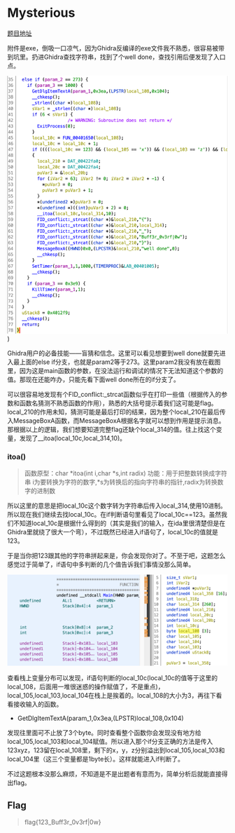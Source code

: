 # Mysterious

[题目地址](https://adworld.xctf.org.cn/challenges/details?hash=a36e4bbc-5306-4292-9e60-d342e4a0a6fc_2)

附件是exe，倒吸一口凉气，因为Ghidra反编译的exe文件我不熟悉，很容易被带到坑里。扔进Ghidra查找字符串，找到了个well done，查找引用后便发现了入口点。

![main](../../images/Entry.png))

Ghidra用户的必备技能——盲猜和信念。这里可以看见想要到well done就要先进入最上面的else if分支，也就是param2等于273。这里param2我没有放在截图里，因为这是main函数的参数，在没法运行和调试的情况下无法知道这个参数的值。那现在还能咋办，只能先看下面well done所在的if分支了。

可以很容易地发现有个FID_conflict:_strcat函数似乎在打印一些值（根据传入的参数和函数名猜测不熟悉函数的作用），熟悉的大括号提示着我们这可能是flag。local_210的作用未知，猜测可能是最后打印的结果，因为整个local_210在最后传入MessageBoxA函数，而MessageBoxA根据名字就可以想到作用是提示消息。那根据以上的逻辑，我们想要知道完整flag还缺个local_314的值。往上找这个变量，发现了__itoa(local_10c,local_314,10)。

### itoa()
  > 函数原型：char *itoa(int i,char *s,int radix)
  > 功能：用于把整数转换成字符串
  > i为要转换为字符的数字,*s为转换后的指向字符串的指针,radix为转换数字的进制数

所以这里的意思是把local_10c这个数字转为字符串后传入local_314,使用10进制。所以现在我们继续去找local_10c。在if判断语句里看见了local_10c==123。虽然我们不知道local_10c是根据什么得到的（其实是我们的输入，在ida里很清楚但是在Ghidra里就绕了很大一个弯），不过既然已经进入if语句了，local_10c的值就是123。

于是当你把123跟其他的字符串拼起来是，你会发现你对了。不至于吧，这题怎么感觉过于简单了，if语句中多判断的几个值告诉我们事情没那么简单。

![stack](../../images/stack.png)

查看栈上变量分布可以发现，if语句判断的local_10c(local_10c的值等于这里的local_108，后面用一堆很迷惑的操作赋值了，不是重点)，local_105,local_103,local_104在栈上是挨着的。local_108的大小为3，再往下看看接收输入的函数。

- GetDlgItemTextA(param_1,0x3ea,(LPSTR)local_108,0x104)

发现往里面可不止放了3个byte。同时查看整个函数你会发现没有地方给local_105,local_103和local_104赋值。所以进入那个if分支正确的方法是传入123xyz，123留在local_108里，剩下的x，y，z分别溢出到local_105,local_103和local_104里（这三个变量都是1byte长）。这样就能进入if判断了。

不过这题根本没那么麻烦，不知道是不是出题者有意而为，简单分析后就能直接得出flag。

## Flag
> flag{123_Buff3r_0v3rf|0w}